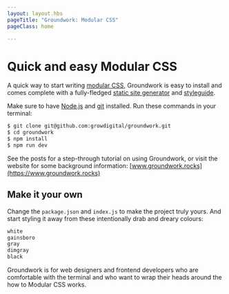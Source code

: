 ```yaml
---
layout: layout.hbs
pageTitle: "Groundwork: Modular CSS"
pageClass: home

---
```


# Quick and easy Modular CSS

A quick way to start writing [modular CSS](/principles/), Groundwork is easy to install and comes complete with a fully-fledged [static site generator](http://www.metalsmith.io/) and [styleguide](http://fractal.build/).

Make sure to have [Node.js](https://nodejs.org/en/download/) and [git](https://git-scm.com/) installed. Run these commands in your terminal:

```bash
$ git clone git@github.com:growdigital/groundwork.git
$ cd groundwork
$ npm install
$ npm run dev
```

See the posts for a step-through tutorial on using Groundwork, or visit the website for some background information: [www.groundwork.rocks](https://www.groundwork.rocks)

## Make it your own

Change the `package.json` and `index.js` to make the project truly yours. And start styling it away from these intentionally drab and dreary colours:

```css
white
gainsboro
gray
dimgray
black 
```
Groundwork is for web designers and frontend developers who are comfortable with the terminal and who want to wrap their heads around the how to Modular CSS works.

